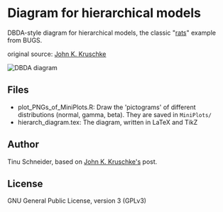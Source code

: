 Diagram for hierarchical models
=====================
DBDA-style diagram for hierarchical models, the classic "[rats](http://www.mrc-bsu.cam.ac.uk/bugs/documentation/exampVol1/node3.html)" example from BUGS.

original source: [John K. Kruschke](http://doingbayesiandataanalysis.blogspot.ch/2013/10/diagrams-for-hierarchical-models-we.html)


![DBDA diagram](https://raw.github.com/tinu-schneider/DBDA_hierach_diagram/master/Example.png)


Files
--------
* plot_PNGs_of_MiniPlots.R: Draw the 'pictograms' of  different distributions (normal, gamma, beta). They are saved in `MiniPlots/`
* hierarch_diagram.tex: The diagram, written in LaTeX and TikZ


Author
------
Tinu Schneider, based on [John K. Kruschke's](http://doingbayesiandataanalysis.blogspot.ch/2013/10/diagrams-for-hierarchical-models-we.html) post.



License
-----
GNU General Public License, version 3 (GPLv3)

